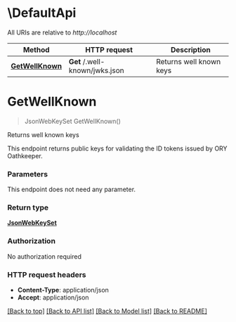 # \DefaultApi

All URIs are relative to *http://localhost*

Method | HTTP request | Description
------------- | ------------- | -------------
[**GetWellKnown**](DefaultApi.md#GetWellKnown) | **Get** /.well-known/jwks.json | Returns well known keys


# **GetWellKnown**
> JsonWebKeySet GetWellKnown()

Returns well known keys

This endpoint returns public keys for validating the ID tokens issued by ORY Oathkeeper.


### Parameters
This endpoint does not need any parameter.

### Return type

[**JsonWebKeySet**](jsonWebKeySet.md)

### Authorization

No authorization required

### HTTP request headers

 - **Content-Type**: application/json
 - **Accept**: application/json

[[Back to top]](#) [[Back to API list]](../README.md#documentation-for-api-endpoints) [[Back to Model list]](../README.md#documentation-for-models) [[Back to README]](../README.md)

